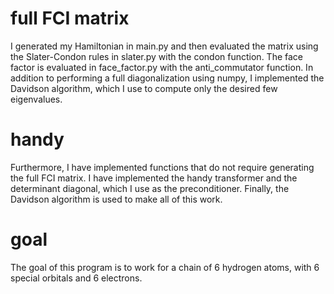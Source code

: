 # full FCI matrix
I generated my Hamiltonian in main.py and then evaluated the matrix using the Slater-Condon rules in slater.py with the condon function. The face factor is evaluated in face_factor.py with the anti_commutator function. In addition to performing a full diagonalization using numpy, I implemented the Davidson algorithm, which I use to compute only the desired few eigenvalues.
# handy
Furthermore, I have implemented functions that do not require generating the full FCI matrix. I have implemented the handy transformer and the determinant diagonal, which I use as the preconditioner. Finally, the Davidson algorithm is used to make all of this work.
# goal
The goal of this program is to work for a chain of 6 hydrogen atoms, with 6 special orbitals and 6 electrons.
